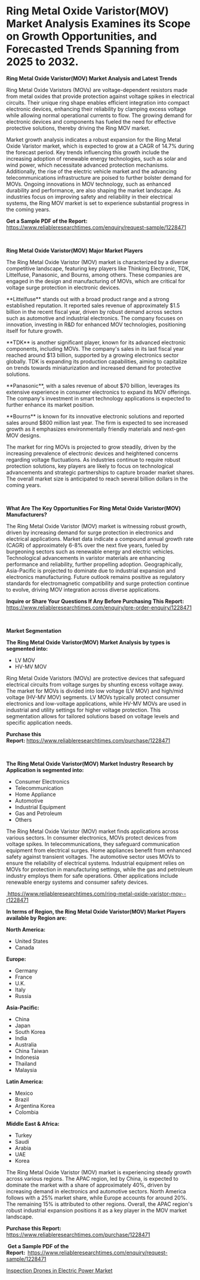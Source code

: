 <p><h1>Ring Metal Oxide Varistor(MOV) Market Analysis Examines its Scope on Growth Opportunities, and Forecasted Trends Spanning from 2025 to 2032.</h1></p><p><strong>Ring Metal Oxide Varistor(MOV) Market Analysis and Latest Trends</strong></p>
<p><p>Ring Metal Oxide Varistors (MOVs) are voltage-dependent resistors made from metal oxides that provide protection against voltage spikes in electrical circuits. Their unique ring shape enables efficient integration into compact electronic devices, enhancing their reliability by clamping excess voltage while allowing normal operational currents to flow. The growing demand for electronic devices and components has fueled the need for effective protective solutions, thereby driving the Ring MOV market.</p><p>Market growth analysis indicates a robust expansion for the Ring Metal Oxide Varistor market, which is expected to grow at a CAGR of 14.7% during the forecast period. Key trends influencing this growth include the increasing adoption of renewable energy technologies, such as solar and wind power, which necessitate advanced protection mechanisms. Additionally, the rise of the electric vehicle market and the advancing telecommunications infrastructure are poised to further bolster demand for MOVs. Ongoing innovations in MOV technology, such as enhanced durability and performance, are also shaping the market landscape. As industries focus on improving safety and reliability in their electrical systems, the Ring MOV market is set to experience substantial progress in the coming years.</p></p>
<p><strong>Get a Sample PDF of the Report:&nbsp;</strong> <a href="https://www.reliableresearchtimes.com/enquiry/request-sample/1228471?utm_campaign=2118&utm_medium=2&utm_source=Github&utm_content=ia&utm_term=13022025&utm_id=ring-metal-oxide-varistormov">https://www.reliableresearchtimes.com/enquiry/request-sample/1228471</a></p>
<p>&nbsp;</p>
<p><strong>Ring Metal Oxide Varistor(MOV) Major Market Players</strong></p>
<p><p>The Ring Metal Oxide Varistor (MOV) market is characterized by a diverse competitive landscape, featuring key players like Thinking Electronic, TDK, Littelfuse, Panasonic, and Bourns, among others. These companies are engaged in the design and manufacturing of MOVs, which are critical for voltage surge protection in electronic devices.</p><p>**Littelfuse** stands out with a broad product range and a strong established reputation. It reported sales revenue of approximately $1.5 billion in the recent fiscal year, driven by robust demand across sectors such as automotive and industrial electronics. The company focuses on innovation, investing in R&D for enhanced MOV technologies, positioning itself for future growth.</p><p>**TDK** is another significant player, known for its advanced electronic components, including MOVs. The company's sales in its last fiscal year reached around $13 billion, supported by a growing electronics sector globally. TDK is expanding its production capabilities, aiming to capitalize on trends towards miniaturization and increased demand for protective solutions.</p><p>**Panasonic**, with a sales revenue of about $70 billion, leverages its extensive experience in consumer electronics to expand its MOV offerings. The company's investment in smart technology applications is expected to further enhance its market position.</p><p>**Bourns** is known for its innovative electronic solutions and reported sales around $800 million last year. The firm is expected to see increased growth as it emphasizes environmentally friendly materials and next-gen MOV designs.</p><p>The market for ring MOVs is projected to grow steadily, driven by the increasing prevalence of electronic devices and heightened concerns regarding voltage fluctuations. As industries continue to require robust protection solutions, key players are likely to focus on technological advancements and strategic partnerships to capture broader market shares. The overall market size is anticipated to reach several billion dollars in the coming years.</p></p>
<p>&nbsp;</p>
<p><strong>What Are The Key Opportunities For Ring Metal Oxide Varistor(MOV) Manufacturers?</strong></p>
<p><p>The Ring Metal Oxide Varistor (MOV) market is witnessing robust growth, driven by increasing demand for surge protection in electronics and electrical applications. Market data indicate a compound annual growth rate (CAGR) of approximately 6-8% over the next five years, fueled by burgeoning sectors such as renewable energy and electric vehicles. Technological advancements in varistor materials are enhancing performance and reliability, further propelling adoption. Geographically, Asia-Pacific is projected to dominate due to industrial expansion and electronics manufacturing. Future outlook remains positive as regulatory standards for electromagnetic compatibility and surge protection continue to evolve, driving MOV integration across diverse applications.</p></p>
<p><strong>Inquire or Share Your Questions If Any Before Purchasing This Report:</strong> <a href="https://www.reliableresearchtimes.com/enquiry/pre-order-enquiry/1228471?utm_campaign=2118&utm_medium=2&utm_source=Github&utm_content=ia&utm_term=13022025&utm_id=ring-metal-oxide-varistormov">https://www.reliableresearchtimes.com/enquiry/pre-order-enquiry/1228471</a></p>
<p>&nbsp;</p>
<p><strong>Market Segmentation</strong></p>
<p><strong>The Ring Metal Oxide Varistor(MOV) Market Analysis by types is segmented into:</strong></p>
<p><ul><li>LV MOV</li><li>HV-MV MOV</li></ul></p>
<p><p>Ring Metal Oxide Varistors (MOVs) are protective devices that safeguard electrical circuits from voltage surges by shunting excess voltage away. The market for MOVs is divided into low voltage (LV MOV) and high/mid voltage (HV-MV MOV) segments. LV MOVs typically protect consumer electronics and low-voltage applications, while HV-MV MOVs are used in industrial and utility settings for higher voltage protection. This segmentation allows for tailored solutions based on voltage levels and specific application needs.</p></p>
<p><strong>Purchase this Report:&nbsp;</strong><a href="https://www.reliableresearchtimes.com/purchase/1228471?utm_campaign=2118&utm_medium=2&utm_source=Github&utm_content=ia&utm_term=13022025&utm_id=ring-metal-oxide-varistormov">https://www.reliableresearchtimes.com/purchase/1228471</a></p>
<p>&nbsp;</p>
<p><strong>The Ring Metal Oxide Varistor(MOV) Market Industry Research by Application is segmented into:</strong></p>
<p><ul><li>Consumer Electronics</li><li>Telecommunication</li><li>Home Appliance</li><li>Automotive</li><li>Industrial Equipment</li><li>Gas and Petroleum</li><li>Others</li></ul></p>
<p><p>The Ring Metal Oxide Varistor (MOV) market finds applications across various sectors. In consumer electronics, MOVs protect devices from voltage spikes. In telecommunications, they safeguard communication equipment from electrical surges. Home appliances benefit from enhanced safety against transient voltages. The automotive sector uses MOVs to ensure the reliability of electrical systems. Industrial equipment relies on MOVs for protection in manufacturing settings, while the gas and petroleum industry employs them for safe operations. Other applications include renewable energy systems and consumer safety devices.</p></p>
<p><a href="https://www.reliableresearchtimes.com/ring-metal-oxide-varistor-mov--r1228471?utm_campaign=2118&utm_medium=2&utm_source=Github&utm_content=ia&utm_term=13022025&utm_id=ring-metal-oxide-varistormov">&nbsp;https://www.reliableresearchtimes.com/ring-metal-oxide-varistor-mov--r1228471</a></p>
<p><strong>In terms of Region, the Ring Metal Oxide Varistor(MOV) Market Players available by Region are:</strong></p>
<p>
    <p> <strong> North America: </strong>
        <ul>
            <li>United States</li>
            <li>Canada</li>
        </ul>
        </p> 
    <p> <strong> Europe: </strong>
        <ul>
            <li>Germany</li>
            <li>France</li>
            <li>U.K.</li>
            <li>Italy</li>
            <li>Russia</li>
        </ul>
        </p> 
    <p> <strong> Asia-Pacific: </strong>
        <ul>
            <li>China</li>
            <li>Japan</li>
            <li>South Korea</li>
            <li>India</li>
            <li>Australia</li>
            <li>China Taiwan</li>
            <li>Indonesia</li>
            <li>Thailand</li>
            <li>Malaysia</li>
        </ul>
        </p> 
    <p> <strong> Latin America: </strong>
        <ul>
            <li>Mexico</li>
            <li>Brazil</li>
            <li>Argentina Korea</li>
            <li>Colombia</li>
        </ul>
        </p> 
    <p> <strong> Middle East & Africa: </strong>
        <ul>
            <li>Turkey</li>
            <li>Saudi</li>
            <li>Arabia</li>
            <li>UAE</li>
            <li>Korea</li>
        </ul>
    </p>
    </p>
<p><p>The Ring Metal Oxide Varistor (MOV) market is experiencing steady growth across various regions. The APAC region, led by China, is expected to dominate the market with a share of approximately 40%, driven by increasing demand in electronics and automotive sectors. North America follows with a 25% market share, while Europe accounts for around 20%. The remaining 15% is attributed to other regions. Overall, the APAC region's robust industrial expansion positions it as a key player in the MOV market landscape.</p></p>
<p><strong>Purchase this Report: </strong><a href="https://www.reliableresearchtimes.com/purchase/1228471?utm_campaign=2118&utm_medium=2&utm_source=Github&utm_content=ia&utm_term=13022025&utm_id=ring-metal-oxide-varistormov">https://www.reliableresearchtimes.com/purchase/1228471</a></p>
<p>&nbsp;<strong>Get a Sample PDF of the Report:&nbsp;&nbsp;</strong><a href="https://www.reliableresearchtimes.com/enquiry/request-sample/1228471?utm_campaign=2118&utm_medium=2&utm_source=Github&utm_content=ia&utm_term=13022025&utm_id=ring-metal-oxide-varistormov">https://www.reliableresearchtimes.com/enquiry/request-sample/1228471</a></p>
<p><strong></strong></p>
<p><p><a href="https://github.com/nicoletavirag/Market-Research-Report-List-5/blob/main/inspection-drones-in-electric-power-market.md?utm_campaign=2118&utm_medium=2&utm_source=Github&utm_content=ia&utm_term=13022025&utm_id=ring-metal-oxide-varistormov">Inspection Drones in Electric Power Market</a></p></p>